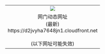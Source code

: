 ﻿<table>
  <tr></tr>
  <tr><td colspan=2 align=center><img src="https://d2jvyha7648jn1.cloudfront.net/Up/oGate.jpg" /></td></tr>
  <tr><td colspan=2 align=center>网门动态网址<br/>(最新)
<br>https://d2jvyha7648jn1.cloudfront.net
<br/><br/>(以下网址可能失效)
    </td>
  </tr>
</table>
